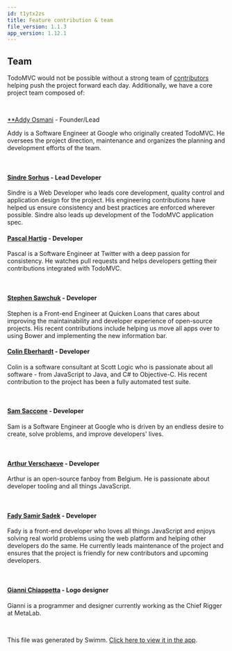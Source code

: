 ```yaml
---
id: t1ytx2zs
title: Feature contribution & team
file_version: 1.1.3
app_version: 1.12.1
---
```


## Team

TodoMVC would not be possible without a strong team of [contributors](https://github.com/tastejs/todomvc/contributors) helping push the project forward each day. Additionally, we have a core project team composed of:

<br/>

[\*\*Addy Osmani](https://github.com/addyosmani) - Founder/Lead

Addy is a Software Engineer at Google who originally created TodoMVC. He oversees the project direction, maintenance and organizes the planning and development efforts of the team.

<br/>

#### [Sindre Sorhus](https://github.com/sindresorhus) - Lead Developer

Sindre is a Web Developer who leads core development, quality control and application design for the project. His engineering contributions have helped us ensure consistency and best practices are enforced wherever possible. Sindre also leads up development of the TodoMVC application spec.

#### [Pascal Hartig](https://github.com/passy) - Developer

Pascal is a Software Engineer at Twitter with a deep passion for consistency. He watches pull requests and helps developers getting their contributions integrated with TodoMVC.

<br/>

#### [Stephen Sawchuk](https://github.com/stephenplusplus) - Developer

Stephen is a Front-end Engineer at Quicken Loans that cares about improving the maintainability and developer experience of open-source projects. His recent contributions include helping us move all apps over to using Bower and implementing the new information bar.

#### [Colin Eberhardt](https://github.com/colineberhardt) - Developer

Colin is a software consultant at Scott Logic who is passionate about all software - from JavaScript to Java, and C# to Objective-C. His recent contribution to the project has been a fully automated test suite.

<br/>

#### [Sam Saccone](https://github.com/samccone) - Developer

Sam is a Software Engineer at Google who is driven by an endless desire to create, solve problems, and improve developers' lives.

<br/>

#### [Arthur Verschaeve](https://github.com/arthurvr) - Developer

Arthur is an open-source fanboy from Belgium. He is passionate about developer tooling and all things JavaScript.

<br/>

#### [Fady Samir Sadek](https://github.com/FadySamirSadek) - Developer

Fady is a front-end developer who loves all things JavaScript and enjoys solving real world problems using the web platform and helping other developers do the same. He currently leads maintenance of the project and ensures that the project is friendly for new contributors and upcoming developers.

<br/>

#### [Gianni Chiappetta](https://github.com/gf3) - Logo designer

Gianni is a programmer and designer currently working as the Chief Rigger at MetaLab.

<br/>

This file was generated by Swimm. [Click here to view it in the app](https://swimm-web-app.web.app/repos/Z2l0aHViJTNBJTNBdG9kb212YyUzQSUzQXVzZXJ0ZXN0aW5nLXN3aW1t/docs/t1ytx2zs).
